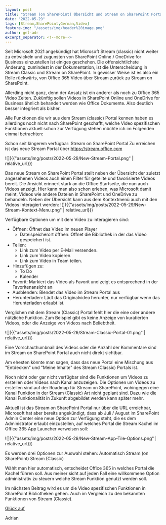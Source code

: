 ```yaml
---
layout: post
title: "Stream (on SharePoint) Übersicht und Stream on SharePoint Portal"
date: "2022-05-29"
tags: [Stream,SharePoint,German,Video]
feature-img: "/assets/img/header%20image.png"
author: get-adr
excerpt_separator: <!--more-->
---
```

Seit Microsoft 2021 angekündigt hat Microsoft Stream (classic) nicht weiter zu entwickeln und zugunsten von SharePoint Online / OneDrive for Business einzustellen ist einiges geschehen. Die offensichtlichste Änderung, zumindest in der Dokumentation, ist die Unterscheidung in Stream Classic und Stream on SharePoint.
In gewisser Weise ist es also ein Rolle rückwärts, von Office 365 Video über Stream zurück zu Stream on SharePoint. 

Allerding nicht ganz, denn der Ansatz ist ein anderer als noch zu Office 365 Video Zeiten. Zukünftig sollen Videos in SharePoint Online und OneDrive for Business ähnlich behandelt werden wie Office Dokumente. Also deutlich besser integriert als bisher.

<!--more-->
Alle Funktionen die wir aus dem Stream (classic) Portal kennen haben es allerdings noch nicht nach SharePoint geschafft, welche Video spezifischen Funktionen aktuell schon zur Verfügung stehen möchte ich im Folgenden einmal betrachten:

Schon seit längerem verfügbar: Stream on SharePoint Portal
Zu erreichen ist das neue Stream Portal über https://stream.office.com

![]({{"assets/img/posts/2022-05-29/New-Stream-Portal.png" | relative_url}})

Das neue Stream on SharePoint Portal stellt neben der Übersicht der zuletzt angesehenen Videos auch einen Filter für geteilte und favorisierte Videos bereit. Die Ansicht erinnert stark an die Office Startseite, die nun auch Videos anzeigt.
Hier kann man also schon erleben, was Microsoft damit meint, Videos wie andere Dateien in SharePoint und OneDrive zu behandeln.
Neben der Übersicht kann aus dem Kontextmenü auch mit den Videos interagiert werden:
![]({{"assets/img/posts/2022-05-29/New-Stream-Kontext-Menu.png" | relative_url}})

Verfügbare Optionen um mit dem Video zu interagieren sind:
- Öffnen: Öffnet das Video im neuen Player
    - Dateispeicherort öffnen: Öffnet die Bibliothek in der das Video gespeichert ist.
- Teilen:
    - Link zum Video per E-Mail versenden.
	- Link zum Video kopieren.
	- Link zum Video in Team teilen.
- Hinzufügen zu:
    - To Do
    - Kalender
- Favorit: Markiert das Video als Favorit und zeigt es entsprechend in der Favoritenansicht an
- Ausblenden: Blendet das Video im Stream Portal aus
- Herunterladen: Lädt das Originalvideo herunter, nur verfügbar wenn das Herunterladen erlaubt ist.

Verglichen mit dem Stream (Classic) Portal fehlt hier die eine oder andere nützliche Funktion. Zum Beispiel gibt es keine Anzeige von kuratierten Videos, oder die Anzeige von Videos nach Beliebtheit.

![]({{"assets/img/posts/2022-05-29/Stream-Classic-Portal-01.png" | relative_url}})

Eine Vorschauthumbnail des Videos oder die Anzahl der Kommentare sind im Stream on SharePoint Portal auch nicht direkt sichtbar.

Am ehesten könnte man sagen, dass das neue Portal eine Mischung aus "Entdecken" und "Meine Inhalte" des Stream (Classic) Portals ist.

Noch nicht oder gar nicht verfügbar sind die Funktionen um Videos zu erstellen oder Videos nach Kanal anzuzeigen. 
Die Optionen um Videos zu erstellen sind auf der Roadmap für Stream on SharePoint, wohingegen eine Kanal Funktion in der Stream (Classic) Art nicht geplant sind.
Dazu wie die Kanal Funktionalität in Zukunft abgebildet werden kann später mehr.

Aktuell ist das Stream on SharePoint Portal nur über die URL erreichbar, Microsoft hat aber bereits angekündigt, dass ab Juli / August im SharePoint Admin Center eine neue Option zur Verfügung steht, die es dem Administrator erlaubt einzustellen, auf welches Portal die Stream Kachel im Office 365 App Launcher verweisen soll:

![]({{"assets/img/posts/2022-05-29/New-Stream-App-Tile-Options.png" | relative_url}})

Es werden drei Optionen zur Auswahl stehen:
Automatisch
Stream (on SharePoint)
Stream (Classic)

Wählt man hier automatisch, entscheidet Office 365 in welches Portal die Kachel führen soll.
Aus meiner sicht auf jeden Fall eine willkommene Option administrativ zu steuern welche Stream Funktion genutzt werden soll.

Im nächsten Beitrag wird es um die Video spezifischen Funktionen in SharePoint Bibliotheken gehen. Auch im Vergleich zu den bekannten Funktionen von Stream (Classic).

[Glück auf](https://en.wikipedia.org/wiki/Gl%C3%BCck_auf)

Adrian